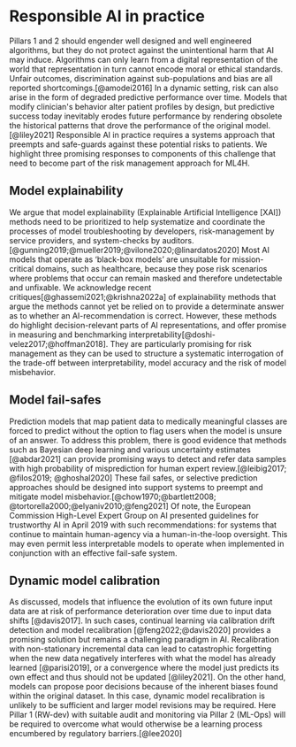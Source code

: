 # Responsible AI in practice
Pillars 1 and  2 should engender well designed and well engineered algorithms, but they do not protect against the unintentional harm that AI may induce. Algorithms can only learn from a digital representation of the world that representation in turn cannot encode moral or ethical standards. Unfair outcomes, discrimination against sub-populations and bias are all reported shortcomings.[@amodei2016]  In a dynamic setting, risk can also arise in the form of degraded predictive performance over time. Models that modify clinician's behavior alter patient profiles by design, but predictive success today inevitably erodes future performance by rendering obsolete the historical patterns that drove the performance of the original model.[@liley2021] Responsible AI in practice requires a systems approach that preempts and safe-guards against these potential risks to patients. We highlight three promising responses to components of this challenge that need to become part of the risk management approach for ML4H.

## Model explainability
We argue that model explainability (Explainable Artificial Intelligence [XAI]) methods need to be prioritized to help systematize and coordinate the processes of model troubleshooting by developers, risk-management by service providers, and system-checks by auditors.[@gunning2019;@mueller2019;@vilone2020;@linardatos2020] Most AI models that operate as ‘black-box models’ are unsuitable for mission-critical domains, such as healthcare, because they pose risk scenarios where problems that occur can remain masked and therefore undetectable and unfixable. We acknowledge recent critiques[@ghassemi2021;@krishna2022a] of explainability methods that argue the methods cannot yet be relied on to provide a determinate answer as to whether an AI-recommendation is correct. However, these methods do highlight decision-relevant parts of AI representations, and offer promise in measuring and benchmarking interpretability[@doshi-velez2017;@hoffman2018]. They are particularly promising for risk management as they can be used to structure a systematic interrogation of the trade-off between interpretability, model accuracy and the risk of model misbehavior.

## Model fail-safes
Prediction models that map patient data to medically meaningful classes are forced to predict without the option to flag users when the model is unsure of an answer. To address this problem, there is good evidence that methods such as Bayesian deep learning and various uncertainty estimates [@abdar2021] can provide promising ways to detect and refer data samples with high probability of misprediction for human expert review.[@leibig2017; @filos2019; @ghoshal2020] These fail safes, or selective prediction approaches should be designed into support systems to preempt and mitigate model misbehavior.[@chow1970;@bartlett2008; @tortorella2000;@elyaniv2010;@feng2021] Of note, the European Commission High-Level Expert Group on AI presented guidelines for trustworthy AI in April 2019 with such recommendations: for systems that continue to maintain human-agency via a human-in-the-loop oversight. This may even permit less interpretable models to operate when implemented in conjunction with an effective fail-safe system.

## Dynamic model calibration
As discussed, models that influence the evolution of its own future input data are at risk of performance deterioration over time due to input data shifts [@davis2017]. In such cases, continual learning via calibration drift detection and model recalibration [@feng2022;@davis2020] provides a promising solution but remains a challenging paradigm in AI. Recalibration with non-stationary incremental data can lead to catastrophic forgetting when the new data negatively interferes with what the model has already learned [@parisi2019], or a convergence where the model just predicts its own effect and thus should not be updated [@liley2021]. On the other hand, models can propose poor decisions because of the inherent biases found within the original dataset. In this case, dynamic model recalibration is unlikely to be sufficient and larger model revisions may be required. Here Pillar 1 (RW-dev) with suitable audit and monitoring via Pillar 2 (ML-Ops) will be required to overcome what would otherwise be a learning process encumbered by regulatory barriers.[@lee2020] 

